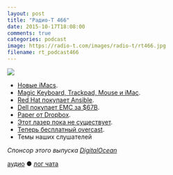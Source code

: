 ```yaml
---
layout: post
title: "Радио-Т 466"
date: 2015-10-17T18:08:00
comments: true
categories: podcast
image: https://radio-t.com/images/radio-t/rt466.jpg
filename: rt_podcast466
---
```

![](https://radio-t.com/images/radio-t/rt466.jpg)

* [Новые iMacs](http://wccftech.com/apple-launches-lineup-imacs-crucial-difference-details/).
* [Magic Keyboard, Trackpad, Mouse и iMac](http://geektimes.ru/company/mvideo/blog/263966/).
* [Red Hat покупает Ansible](http://www.redhat.com/en/about/blog/why-red-hat-acquired-ansible).
* [Dell покупает EMC за $67B](http://social.techcrunch.com/2015/10/12/dell-buys-emc-for-67b-in-largest-deal-in-tech-history/).
* [Paper от Dropbox](http://thenextweb.com/apps/2015/10/15/paper-is-dropboxs-answer-to-google-docs-sort-of/).
* [Этот лазер пока не существует](http://www.theguardian.com/technology/2015/oct/13/kickstarter-removes-laser-razor-no-working-prototype).
* [Теперь бесплатный overcast](http://www.engadget.com/2015/10/11/overcast-2-goes-completely-free/).
* Темы наших слушателей

_Спонсор этого выпуска [DigitalOcean](https://www.digitalocean.com)_

[аудио](http://cdn.radio-t.com/rt_podcast466.mp3) ● [лог чата](http://chat.radio-t.com/logs/radio-t-466.html)
<audio src="http://cdn.radio-t.com/rt_podcast466.mp3" preload="none"></audio>
